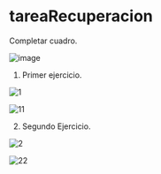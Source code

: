 # tareaRecuperacion

Completar cuadro.

![image](https://github.com/lucasvalero131/tareaRecuperacion/assets/145476792/9729436e-c544-4e64-b9a8-f41034d4eae2)

1) Primer ejercicio.
   
![1](https://github.com/lucasvalero131/tareaRecuperacion/assets/145476792/9bdba918-fb38-45a4-9464-c3729a9f2cd3)

![11](https://github.com/lucasvalero131/tareaRecuperacion/assets/145476792/c458c2cf-e5e4-4372-b21e-f9bcba43e416)

2) Segundo Ejercicio.

![2](https://github.com/lucasvalero131/tareaRecuperacion/assets/145476792/d9e8461a-34cb-4b25-bc3e-de6c30c14054)

![22](https://github.com/lucasvalero131/tareaRecuperacion/assets/145476792/41b8ee2f-d0d5-4613-b936-bd7ff643ee07)
